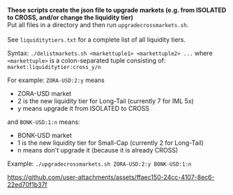**These scripts create the json file to upgrade markets (e.g. from ISOLATED to CROSS, and/or change the liquidity tier)**<br>
Put all files in a directory and then run ```upgradecrossmarkets.sh```.
<br>
<br>
See ```liquiditytiers.txt``` for a complete list of all liquidity tiers.

Syntax: ```./delistmarkets.sh <markettuple1> <markettuple2> ...```
where ```<markettuple>``` is a colon-separated tuple consisting of: ```market:liquiditytier:cross_y/n```

For example: ```ZORA-USD:2:y``` means
- ZORA-USD market
- 2 is the new liquidity tier for Long-Tail (currently 7 for IML 5x)
- y means upgrade it from ISOLATED to CROSS

and ```BONK-USD:1:n``` means:
- BONK-USD market
- 1 is the new liquidity tier for Small-Cap (currently 2 for Long-Tail)
- n means don't upgrade it (because it is already CROSS)

Example: ```./upgradecrossmarkets.sh ZORA-USD:2:y BONK-USD:1:n```

https://github.com/user-attachments/assets/ffaec150-24cc-4107-8ec6-22ed70f1b37f

